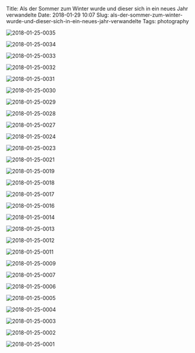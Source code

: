 Title: Als der Sommer zum Winter wurde und dieser sich in ein neues Jahr verwandelte
Date: 2018-01-29 10:07
Slug: als-der-sommer-zum-winter-wurde-und-dieser-sich-in-ein-neues-jahr-verwandelte
Tags: photography

![2018-01-25-0035]({filename}/images/26033411928_a6aa6c33b4_b.jpg)

![2018-01-25-0034]({filename}/images/26033412218_cbd3162192_b.jpg)

![2018-01-25-0033]({filename}/images/26033412778_496b2096a0_b.jpg)

![2018-01-25-0032]({filename}/images/39873592682_de971f542c_b.jpg)

![2018-01-25-0031]({filename}/images/26033414098_016053910b_b.jpg)

![2018-01-25-0030]({filename}/images/39873594382_a57d00c67a_b.jpg)

![2018-01-25-0029]({filename}/images/39873594902_1b99fdbe19_b.jpg)

![2018-01-25-0028]({filename}/images/39007487435_4a4f35ae18_b.jpg)

![2018-01-25-0027]({filename}/images/39007488175_c437d4c8fc_b.jpg)

![2018-01-25-0024]({filename}/images/39873597092_8a780983a2_b.jpg)

![2018-01-25-0023]({filename}/images/39873597652_c727fe7a47_b.jpg)

![2018-01-25-0021]({filename}/images/39873598852_c872fa8b9d_b.jpg)

![2018-01-25-0019]({filename}/images/39007492175_2c801af321_b.jpg)

![2018-01-25-0018]({filename}/images/39007492855_43eac74df2_b.jpg)

![2018-01-25-0017]({filename}/images/26033424108_1a3aa0dca4_b.jpg)

![2018-01-25-0016]({filename}/images/26033424698_9207851cb3_b.jpg)

![2018-01-25-0014]({filename}/images/26033426328_f34ee4b2a8_b.jpg)

![2018-01-25-0013]({filename}/images/39007495915_29afe033af_b.jpg)

![2018-01-25-0012]({filename}/images/39007496365_84b169ef8f_b.jpg)

![2018-01-25-0011]({filename}/images/26033428798_4f3b766b46_b.jpg)

![2018-01-25-0009]({filename}/images/26033430168_abd02aa327_b.jpg)

![2018-01-25-0007]({filename}/images/26033431968_0b888520bc_b.jpg)

![2018-01-25-0006]({filename}/images/26033432608_6d40e54e4c_b.jpg)

![2018-01-25-0005]({filename}/images/26033433648_79fb5f0315_b.jpg)

![2018-01-25-0004]({filename}/images/39195781174_9c11ed7a95_b.jpg)

![2018-01-25-0003]({filename}/images/39195781614_973a68063e_b.jpg)

![2018-01-25-0002]({filename}/images/39195782004_89b3f40315_b.jpg)

![2018-01-25-0001]({filename}/images/39906363521_8054e875e8_b.jpg)
